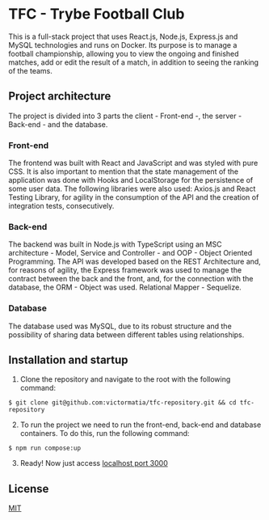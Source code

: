 # TFC - Trybe Football Club

This is a full-stack project that uses React.js, Node.js, Express.js and MySQL technologies and runs on Docker. Its purpose is to manage a football championship, allowing you to view the ongoing and finished matches, add or edit the result of a match, in addition to seeing the ranking of the teams.

## Project architecture
The project is divided into 3 parts the client - Front-end -, the server - Back-end - and the database.

### Front-end
The frontend was built with React and JavaScript and was styled with pure CSS. It is also important to mention that the state management of the application was done with Hooks and LocalStorage for the persistence of some user data. The following libraries were also used: Axios.js and React Testing Library, for agility in the consumption of the API and the creation of integration tests, consecutively. 

### Back-end
The backend was built in Node.js with TypeScript using an MSC architecture - Model, Service and Controller - and OOP - Object Oriented Programming. The API was developed based on the REST Architecture and, for reasons of agility, the Express framework was used to manage the contract between the back and the front, and, for the connection with the database, the ORM - Object was used. Relational Mapper - Sequelize.

### Database
The database used was MySQL, due to its robust structure and the possibility of sharing data between different tables using relationships.

## Installation and startup

1. Clone the repository and navigate to the root with the following command:
```
$ git clone git@github.com:victormatia/tfc-repository.git && cd tfc-repository
```
2. To run the project we need to run the front-end, back-end and database containers. To do this, run the following command:
```
$ npm run compose:up
```
3. Ready! Now just access [localhost port 3000](http://localhost:3000)


## License

[MIT](https://choosealicense.com/licenses/mit/)
